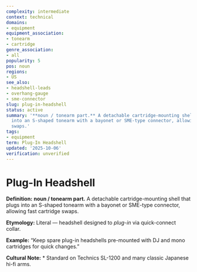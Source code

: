 ```yaml
---
complexity: intermediate
context: technical
domains:
- equipment
equipment_association:
- tonearm
- cartridge
genre_association:
- all
popularity: 5
pos: noun
regions:
- US
see_also:
- headshell-leads
- overhang-gauge
- sme-connector
slug: plug-in-headshell
status: active
summary: '**noun / tonearm part.** A detachable cartridge-mounting shell that plugs
  into an S-shaped tonearm with a bayonet or SME-type connector, allowing fast cartridge
  swaps.'
tags:
- equipment
term: Plug-In Headshell
updated: '2025-10-06'
verification: unverified
---
```


# Plug-In Headshell

**Definition:** **noun / tonearm part.** A detachable cartridge-mounting shell that plugs into an S-shaped tonearm with a bayonet or SME-type connector, allowing fast cartridge swaps.

**Etymology:** Literal — headshell designed to *plug-in* via quick-connect collar.

**Example:** “Keep spare plug-in headshells pre-mounted with DJ and mono cartridges for quick changes.”

**Cultural Note:** * Standard on Technics SL-1200 and many classic Japanese hi-fi arms.

